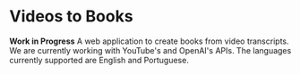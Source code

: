 # Videos to Books

**Work in Progress**
A web application to create books from video transcripts.
We are currently working with YouTube's and OpenAI's APIs.
The languages currently supported are English and Portuguese.